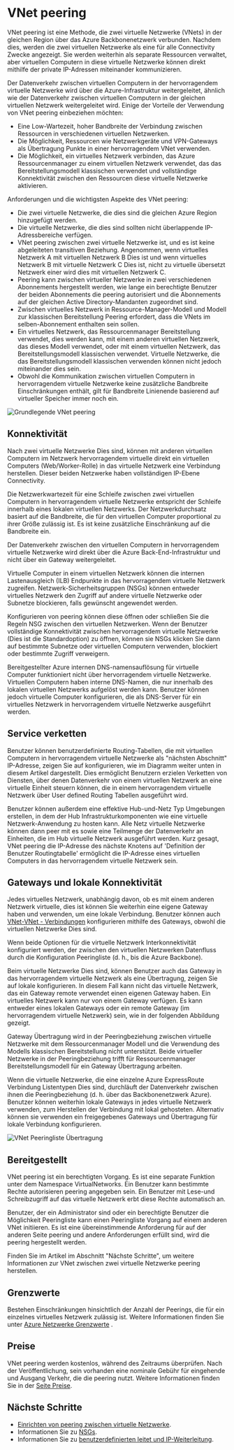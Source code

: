 
<properties
   pageTitle="Azure virtuelles Netzwerk peering | Microsoft Azure"
   description="Informationen Sie zu VNet in Azure peering."
   services="virtual-network"
   documentationCenter="na"
   authors="NarayanAnnamalai"
   manager="jefco"
   editor="tysonn" />
<tags
   ms.service="virtual-network"
   ms.devlang="na"
   ms.topic="get-started-article"
   ms.tgt_pltfrm="na"
   ms.workload="infrastructure-services"
   ms.date="10/17/2016"
   ms.author="narayan" />

# <a name="vnet-peering"></a>VNet peering

VNet peering ist eine Methode, die zwei virtuelle Netzwerke (VNets) in der gleichen Region über das Azure Backbonenetzwerk verbunden. Nachdem dies, werden die zwei virtuellen Netzwerke als eine für alle Connectivity Zwecke angezeigt. Sie werden weiterhin als separate Ressourcen verwaltet, aber virtuellen Computern in diese virtuelle Netzwerke können direkt mithilfe der private IP-Adressen miteinander kommunizieren.

Der Datenverkehr zwischen virtuellen Computern in der hervorragendem virtuelle Netzwerke wird über die Azure-Infrastruktur weitergeleitet, ähnlich wie der Datenverkehr zwischen virtuellen Computern in der gleichen virtuellen Netzwerk weitergeleitet wird. Einige der Vorteile der Verwendung von VNet peering einbeziehen möchten:

- Eine Low-Wartezeit, hoher Bandbreite der Verbindung zwischen Ressourcen in verschiedenen virtuellen Netzwerken.
- Die Möglichkeit, Ressourcen wie Netzwerkgeräte und VPN-Gateways als Übertragung Punkte in einer hervorragendem VNet verwenden.
- Die Möglichkeit, ein virtuelles Netzwerk verbinden, das Azure Ressourcenmanager zu einem virtuellen Netzwerk verwendet, das das Bereitstellungsmodell klassischen verwendet und vollständige Konnektivität zwischen den Ressourcen diese virtuelle Netzwerke aktivieren.

Anforderungen und die wichtigsten Aspekte des VNet peering:

- Die zwei virtuelle Netzwerke, die dies sind die gleichen Azure Region hinzugefügt werden.
- Die virtuelle Netzwerke, die dies sind sollten nicht überlappende IP-Adressbereiche verfügen.
- VNet peering zwischen zwei virtuelle Netzwerke ist, und es ist keine abgeleiteten transitiven Beziehung. Angenommen, wenn virtuelles Netzwerk A mit virtuellen Netzwerk B Dies ist und wenn virtuelles Netzwerk B mit virtuelle Netzwerk C Dies ist, nicht zu virtuelle übersetzt Netzwerk einer wird dies mit virtuellen Netzwerk C.
- Peering kann zwischen virtueller Netzwerke in zwei verschiedenen Abonnements hergestellt werden, wie lange ein berechtigte Benutzer der beiden Abonnements die peering autorisiert und die Abonnements auf der gleichen Active Directory-Mandanten zugeordnet sind. 
- Zwischen virtuelles Netzwerk in Ressource-Manager-Modell und Modell zur klassischen Bereitstellung Peering erfordert, dass die VNets im selben-Abonnement enthalten sein sollen.
- Ein virtuelles Netzwerk, das Ressourcenmanager Bereitstellung verwendet, dies werden kann, mit einem anderen virtuellen Netzwerk, das dieses Modell verwendet, oder mit einem virtuellen Netzwerk, das Bereitstellungsmodell klassischen verwendet. Virtuelle Netzwerke, die das Bereitstellungsmodell klassischen verwenden können nicht jedoch miteinander dies sein.
- Obwohl die Kommunikation zwischen virtuellen Computern in hervorragendem virtuelle Netzwerke keine zusätzliche Bandbreite Einschränkungen enthält, gilt für Bandbreite Linienende basierend auf virtueller Speicher immer noch ein.


![Grundlegende VNet peering](./media/virtual-networks-peering-overview/figure01.png)

## <a name="connectivity"></a>Konnektivität
Nach zwei virtuelle Netzwerke Dies sind, können mit anderen virtuellen Computern im Netzwerk hervorragendem virtuelle direkt ein virtuellen Computers (Web/Worker-Rolle) in das virtuelle Netzwerk eine Verbindung herstellen. Dieser beiden Netzwerke haben vollständigen IP-Ebene Connectivity.

Die Netzwerkwartezeit für eine Schleife zwischen zwei virtuellen Computern in hervorragendem virtuelle Netzwerke entspricht der Schleife innerhalb eines lokalen virtuellen Netzwerks. Der Netzwerkdurchsatz basiert auf die Bandbreite, die für den virtuellen Computer proportional zu ihrer Größe zulässig ist. Es ist keine zusätzliche Einschränkung auf die Bandbreite ein.

Der Datenverkehr zwischen den virtuellen Computern in hervorragendem virtuelle Netzwerke wird direkt über die Azure Back-End-Infrastruktur und nicht über ein Gateway weitergeleitet.

Virtuelle Computer in einem virtuellen Netzwerk können die internen Lastenausgleich (ILB) Endpunkte in das hervorragendem virtuelle Netzwerk zugreifen. Netzwerk-Sicherheitsgruppen (NSGs) können entweder virtuelles Netzwerk den Zugriff auf andere virtuelle Netzwerke oder Subnetze blockieren, falls gewünscht angewendet werden.

Konfigurieren von peering können diese öffnen oder schließen Sie die Regeln NSG zwischen den virtuellen Netzwerken. Wenn der Benutzer vollständige Konnektivität zwischen hervorragendem virtuelle Netzwerke (Dies ist die Standardoption) zu öffnen, können sie NSGs klicken Sie dann auf bestimmte Subnetze oder virtuellen Computern verwenden, blockiert oder bestimmte Zugriff verweigern.

Bereitgestellter Azure internen DNS-namensauflösung für virtuelle Computer funktioniert nicht über hervorragendem virtuelle Netzwerke. Virtuellen Computern haben interne DNS-Namen, die nur innerhalb des lokalen virtuellen Netzwerks aufgelöst werden kann. Benutzer können jedoch virtuelle Computer konfigurieren, die als DNS-Server für ein virtuelles Netzwerk in hervorragendem virtuelle Netzwerke ausgeführt werden.

## <a name="service-chaining"></a>Service verketten
Benutzer können benutzerdefinierte Routing-Tabellen, die mit virtuellen Computern in hervorragendem virtuelle Netzwerke als "nächsten Abschnitt" IP-Adresse, zeigen Sie auf konfigurieren, wie im Diagramm weiter unten in diesem Artikel dargestellt. Dies ermöglicht Benutzern erzielen Verketten von Diensten, über denen Datenverkehr von einem virtuellen Netzwerk an eine virtuelle Einheit steuern können, die in einem hervorragendem virtuelle Netzwerk über User defined Routing Tabellen ausgeführt wird.

Benutzer können außerdem eine effektive Hub-und-Netz Typ Umgebungen erstellen, in dem der Hub Infrastrukturkomponenten wie eine virtuelle Netzwerk-Anwendung zu hosten kann. Alle Netz virtuelle Netzwerke können dann peer mit es sowie eine Teilmenge der Datenverkehr an Einheiten, die im Hub virtuelle Netzwerk ausgeführt werden. Kurz gesagt, VNet peering die IP-Adresse des nächste Knotens auf 'Definition der Benutzer Routingtabelle' ermöglicht die IP-Adresse eines virtuellen Computers in das hervorragendem virtuelle Netzwerk sein.

## <a name="gateways-and-on-premises-connectivity"></a>Gateways und lokale Konnektivität
Jedes virtuelles Netzwerk, unabhängig davon, ob es mit einem anderen Netzwerk virtuelle, dies ist können Sie weiterhin eine eigene Gateway haben und verwenden, um eine lokale Verbindung. Benutzer können auch [VNet-VNet - Verbindungen](../vpn-gateway/vpn-gateway-vnet-vnet-rm-ps.md) konfigurieren mithilfe des Gateways, obwohl die virtuellen Netzwerke Dies sind.

Wenn beide Optionen für die virtuelle Netzwerk Interkonnektivität konfiguriert werden, der zwischen den virtuellen Netzwerken Datenfluss durch die Konfiguration Peeringliste (d. h., bis die Azure Backbone).

Beim virtuelle Netzwerke Dies sind, können Benutzer auch das Gateway in das hervorragendem virtuelle Netzwerk als eine Übertragung, zeigen Sie auf lokale konfigurieren. In diesem Fall kann nicht das virtuelle Netzwerk, das ein Gateway remote verwendet einen eigenen Gateway haben. Ein virtuelles Netzwerk kann nur von einem Gateway verfügen. Es kann entweder eines lokalen Gateways oder ein remote Gateway (im hervorragendem virtuelle Netzwerk) sein, wie in der folgenden Abbildung gezeigt.

Gateway Übertragung wird in der Peeringbeziehung zwischen virtuelle Netzwerke mit dem Ressourcenmanager Modell und die Verwendung des Modells klassischen Bereitstellung nicht unterstützt. Beide virtueller Netzwerke in der Peeringbeziehung trifft für Ressourcenmanager Bereitstellungsmodell für ein Gateway Übertragung arbeiten.

Wenn die virtuelle Netzwerke, die eine einzelne Azure ExpressRoute Verbindung Listentypen Dies sind, durchläuft der Datenverkehr zwischen ihnen die Peeringbeziehung (d. h. über das Backbonenetzwerk Azure). Benutzer können weiterhin lokale Gateways in jedes virtuelle Netzwerk verwenden, zum Herstellen der Verbindung mit lokal gehosteten. Alternativ können sie verwenden ein freigegebenes Gateways und Übertragung für lokale Verbindung konfigurieren.

![VNet Peeringliste Übertragung](./media/virtual-networks-peering-overview/figure02.png)

## <a name="provisioning"></a>Bereitgestellt
VNet peering ist ein berechtigten Vorgang. Es ist eine separate Funktion unter dem Namespace VirtualNetworks. Ein Benutzer kann bestimmte Rechte autorisieren peering angegeben sein. Ein Benutzer mit Lese-und Schreibzugriff auf das virtuelle Netzwerk erbt diese Rechte automatisch an.

Benutzer, der ein Administrator sind oder ein berechtigte Benutzer die Möglichkeit Peeringliste kann einen Peeringliste Vorgang auf einem anderen VNet initiieren. Es ist eine übereinstimmende Anforderung für auf der anderen Seite peering und andere Anforderungen erfüllt sind, wird die peering hergestellt werden.

Finden Sie im Artikel im Abschnitt "Nächste Schritte", um weitere Informationen zur VNet zwischen zwei virtuelle Netzwerke peering herstellen.

## <a name="limits"></a>Grenzwerte
Bestehen Einschränkungen hinsichtlich der Anzahl der Peerings, die für ein einzelnes virtuelles Netzwerk zulässig ist. Weitere Informationen finden Sie unter [Azure Netzwerke Grenzwerte](../azure-subscription-service-limits.md#networking-limits) .

## <a name="pricing"></a>Preise
VNet peering werden kostenlos, während des Zeitraums überprüfen. Nach der Veröffentlichung, sein vorhanden eine nominale Gebühr für eingehende und Ausgang Verkehr, die die peering nutzt. Weitere Informationen finden Sie in der [Seite Preise](https://azure.microsoft.com/pricing/details/virtual-network).


## <a name="next-steps"></a>Nächste Schritte
- [Einrichten von peering zwischen virtuelle Netzwerke](virtual-networks-create-vnetpeering-arm-portal.md).
- Informationen Sie zu [NSGs](virtual-networks-nsg.md).
- Informationen Sie zu [benutzerdefinierten leitet und IP-Weiterleitung](virtual-networks-udr-overview.md).
